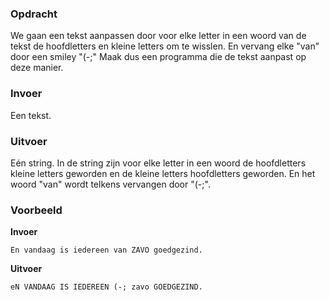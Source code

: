 ### Opdracht

We gaan een tekst aanpassen door voor elke letter in een woord van de tekst de hoofdletters en kleine letters om te wisslen. En vervang elke "van" door een smiley "(-;" Maak dus een programma die de tekst aanpast op deze manier.

### Invoer

Een tekst.

### Uitvoer

Eén string. 
In de string zijn voor elke letter in een woord de hoofdletters kleine letters geworden en de kleine letters hoofdletters geworden.
En het woord "van" wordt telkens vervangen door "(-;".

### Voorbeeld

**Invoer**
    
    En vandaag is iedereen van ZAVO goedgezind.

**Uitvoer**
    
    eN VANDAAG IS IEDEREEN (-; zavo GOEDGEZIND.
    
     
  
   
